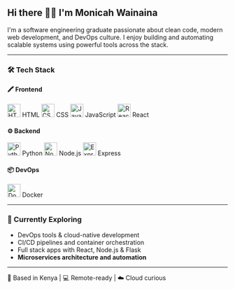 <h2>Hi there 👋🏾 I'm Monicah Wainaina</h2>

I'm a software engineering graduate passionate about clean code, modern web development, and DevOps culture. I enjoy building and automating scalable systems using powerful tools across the stack.

---

### 🛠️ Tech Stack

#### 🖍️ Frontend
<p float="left">
  <img src="https://cdn.jsdelivr.net/gh/devicons/devicon/icons/html5/html5-original.svg" height="30" alt="HTML5"/> HTML  
  <img src="https://cdn.jsdelivr.net/gh/devicons/devicon/icons/css3/css3-original.svg" height="30" alt="CSS3"/> CSS  
  <img src="https://cdn.jsdelivr.net/gh/devicons/devicon/icons/javascript/javascript-original.svg" height="30" alt="JavaScript"/> JavaScript  
  <img src="https://cdn.jsdelivr.net/gh/devicons/devicon/icons/react/react-original.svg" height="30" alt="React"/> React  
</p>

#### ⚙️ Backend
<p float="left">
  <img src="https://cdn.jsdelivr.net/gh/devicons/devicon/icons/python/python-original.svg" height="30" alt="Python"/> Python  
  <img src="https://cdn.jsdelivr.net/gh/devicons/devicon/icons/nodejs/nodejs-original.svg" height="30" alt="Node.js"/> Node.js  
  <img src="https://cdn.jsdelivr.net/gh/devicons/devicon/icons/express/express-original.svg" height="30" alt="Express"/> Express  
</p>

#### 📦 DevOps
<p float="left">
  <img src="https://cdn.jsdelivr.net/gh/devicons/devicon/icons/docker/docker-original.svg" height="30" alt="Docker"/> Docker  
</p>


---

### 🌱 Currently Exploring
- DevOps tools & cloud-native development  
- CI/CD pipelines and container orchestration  
- Full stack apps with React, Node.js & Flask  
- **Microservices architecture and automation**

---

📍 Based in Kenya | 💻 Remote-ready | ☁️ Cloud curious


<!--
**MonicahWainaina/MonicahWainaina** is a ✨ _special_ ✨ repository because its `README.md` (this file) appears on your GitHub profile.

Here are some ideas to get you started:

- 🔭 I’m currently working on ...
- 🌱 I’m currently learning ...
- 👯 I’m looking to collaborate on ...
- 🤔 I’m looking for help with ...
- 💬 Ask me about ...
- 📫 How to reach me: ...
- 😄 Pronouns: ...
- ⚡ Fun fact: ...
-->
